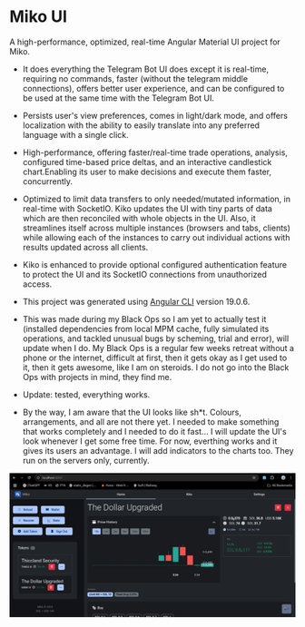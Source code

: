 # Miko UI

A high-performance, optimized, real-time Angular Material UI project for Miko.

- It does everything the Telegram Bot UI does except it is real-time, requiring no commands, faster (without the telegram middle connections), offers better user experience, and can be configured to be used at the same time with the Telegram Bot UI.

- Persists user's view preferences, comes in light/dark mode, and offers localization with the ability to easily translate into any preferred language with a single click.

- High-performance, offering faster/real-time trade operations, analysis, configured time-based price deltas, and an interactive candlestick chart.Enabling its user to make decisions and execute them faster, concurrently.

- Optimized to limit data transfers to only needed/mutated information, in real-time with SocketIO. Kiko updates the UI with tiny parts of data which are then reconciled with whole objects in the UI. Also, it streamlines itself across multiple instances (browsers and tabs, clients) while allowing each of the instances to carry out individual actions with results updated across all clients.

- Kiko is enhanced to provide optional configured authentication feature to protect the UI and its SocketIO connections from unauthorized access.

- This project was generated using [Angular CLI](https://github.com/angular/angular-cli) version 19.0.6.

- This was made during my Black Ops so I am yet to actually test it (installed dependencies from local MPM cache, fully simulated its operations, and tackled unusual bugs by scheming, trial and error), will update when I do. My Black Ops is a regular few weeks retreat without a phone or the internet, difficult at first, then it gets okay as I get used to it, then it gets awesome, like I am on steroids. I do not go into the Black Ops with projects in mind, they find me.

- Update: tested, everything works.

- By the way, I am aware that the UI looks like sh*t. Colours, arrangements, and all are not there yet. I needed to make something that works completely and I needed to do it fast... I will update the UI's look whenever I get some free time. For now, everthing works and it gives its users an advantage. I will add indicators to the charts too. They run on the servers only, currently.

![Screenshot](./public/img/SCREENSHOT.PNG "Screenshot")